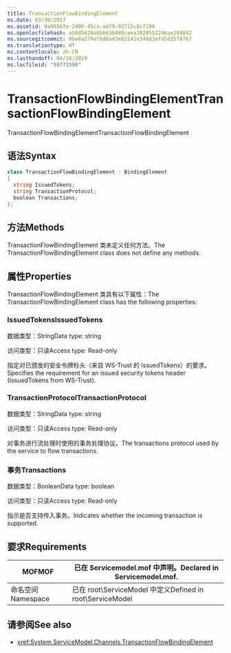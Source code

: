 ```yaml
---
title: TransactionFlowBindingElement
ms.date: 03/30/2017
ms.assetid: 0a9656fe-2400-45ca-ad79-92715c8cf190
ms.openlocfilehash: a58d5620abbb636480ceea3020552246ae284842
ms.sourcegitcommit: 0be8a279af6d8a43e03141e349d3efd5d35f8767
ms.translationtype: HT
ms.contentlocale: zh-CN
ms.lasthandoff: 04/18/2019
ms.locfileid: "59771590"
---
```

# <a name="transactionflowbindingelement"></a><span data-ttu-id="6a744-102">TransactionFlowBindingElement</span><span class="sxs-lookup"><span data-stu-id="6a744-102">TransactionFlowBindingElement</span></span>
<span data-ttu-id="6a744-103">TransactionFlowBindingElement</span><span class="sxs-lookup"><span data-stu-id="6a744-103">TransactionFlowBindingElement</span></span>  
  
## <a name="syntax"></a><span data-ttu-id="6a744-104">语法</span><span class="sxs-lookup"><span data-stu-id="6a744-104">Syntax</span></span>  
  
```csharp
class TransactionFlowBindingElement : BindingElement  
{  
  string IssuedTokens;  
  string TransactionProtocol;  
  boolean Transactions;  
};  
```  
  
## <a name="methods"></a><span data-ttu-id="6a744-105">方法</span><span class="sxs-lookup"><span data-stu-id="6a744-105">Methods</span></span>  
 <span data-ttu-id="6a744-106">TransactionFlowBindingElement 类未定义任何方法。</span><span class="sxs-lookup"><span data-stu-id="6a744-106">The TransactionFlowBindingElement class does not define any methods.</span></span>  
  
## <a name="properties"></a><span data-ttu-id="6a744-107">属性</span><span class="sxs-lookup"><span data-stu-id="6a744-107">Properties</span></span>  
 <span data-ttu-id="6a744-108">TransactionFlowBindingElement 类具有以下属性：</span><span class="sxs-lookup"><span data-stu-id="6a744-108">The TransactionFlowBindingElement class has the following properties:</span></span>  
  
### <a name="issuedtokens"></a><span data-ttu-id="6a744-109">IssuedTokens</span><span class="sxs-lookup"><span data-stu-id="6a744-109">IssuedTokens</span></span>  
 <span data-ttu-id="6a744-110">数据类型：String</span><span class="sxs-lookup"><span data-stu-id="6a744-110">Data type: string</span></span>  
  
 <span data-ttu-id="6a744-111">访问类型：只读</span><span class="sxs-lookup"><span data-stu-id="6a744-111">Access type: Read-only</span></span>  
  
 <span data-ttu-id="6a744-112">指定对已颁发的安全令牌标头（来自 WS-Trust 的 IssuedTokens）的要求。</span><span class="sxs-lookup"><span data-stu-id="6a744-112">Specifies the requirement for an issued security tokens header (IssuedTokens from WS-Trust).</span></span>  
  
### <a name="transactionprotocol"></a><span data-ttu-id="6a744-113">TransactionProtocol</span><span class="sxs-lookup"><span data-stu-id="6a744-113">TransactionProtocol</span></span>  
 <span data-ttu-id="6a744-114">数据类型：String</span><span class="sxs-lookup"><span data-stu-id="6a744-114">Data type: string</span></span>  
  
 <span data-ttu-id="6a744-115">访问类型：只读</span><span class="sxs-lookup"><span data-stu-id="6a744-115">Access type: Read-only</span></span>  
  
 <span data-ttu-id="6a744-116">对事务进行流处理时使用的事务处理协议。</span><span class="sxs-lookup"><span data-stu-id="6a744-116">The transactions protocol used by the service to flow transactions.</span></span>  
  
### <a name="transactions"></a><span data-ttu-id="6a744-117">事务</span><span class="sxs-lookup"><span data-stu-id="6a744-117">Transactions</span></span>  
 <span data-ttu-id="6a744-118">数据类型：Boolean</span><span class="sxs-lookup"><span data-stu-id="6a744-118">Data type: boolean</span></span>  
  
 <span data-ttu-id="6a744-119">访问类型：只读</span><span class="sxs-lookup"><span data-stu-id="6a744-119">Access type: Read-only</span></span>  
  
 <span data-ttu-id="6a744-120">指示是否支持传入事务。</span><span class="sxs-lookup"><span data-stu-id="6a744-120">Indicates whether the incoming transaction is supported.</span></span>  
  
## <a name="requirements"></a><span data-ttu-id="6a744-121">要求</span><span class="sxs-lookup"><span data-stu-id="6a744-121">Requirements</span></span>  
  
|<span data-ttu-id="6a744-122">MOF</span><span class="sxs-lookup"><span data-stu-id="6a744-122">MOF</span></span>|<span data-ttu-id="6a744-123">已在 Servicemodel.mof 中声明。</span><span class="sxs-lookup"><span data-stu-id="6a744-123">Declared in Servicemodel.mof.</span></span>|  
|---------|-----------------------------------|  
|<span data-ttu-id="6a744-124">命名空间</span><span class="sxs-lookup"><span data-stu-id="6a744-124">Namespace</span></span>|<span data-ttu-id="6a744-125">已在 root\ServiceModel 中定义</span><span class="sxs-lookup"><span data-stu-id="6a744-125">Defined in root\ServiceModel</span></span>|  
  
## <a name="see-also"></a><span data-ttu-id="6a744-126">请参阅</span><span class="sxs-lookup"><span data-stu-id="6a744-126">See also</span></span>

- <xref:System.ServiceModel.Channels.TransactionFlowBindingElement>
